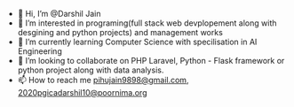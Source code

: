 - 👋 Hi, I’m @Darshil Jain
- 👀 I’m interested in programing(full stack web devplopement along with desgining and python projects) and management works
- 🌱 I’m currently learning Computer Science with specilisation in AI Engineering 
- 💞️ I’m looking to collaborate on PHP Laravel, Python - Flask framework or python project along with data analysis.
- 📫 How to reach me pihujain9898@gmail.com, 2020pgicadarshil10@poornima.org

<!---
pihujain9898/pihujain9898 is a ✨ special ✨ repository because its `README.md` (this file) appears on your GitHub profile.
You can click the Preview link to take a look at your changes.
--->
